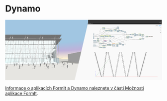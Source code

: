 # Dynamo

![](<../.gitbook/assets/image (33).png>)

[Informace o aplikacích FormIt a Dynamo naleznete v části Možnosti aplikace FormIt](../formit-capabilities/formit-+-dynamo.md).
